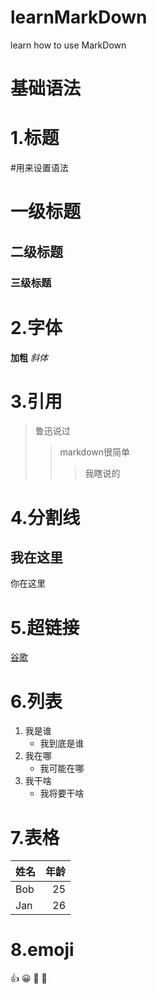 # learnMarkDown
learn how to use MarkDown

# 基础语法
# 1.标题
#用来设置语法
# 一级标题
## 二级标题
### 三级标题
# 2.字体
**加粗**
*斜体*
# 3.引用
>鲁迅说过
>>markdown很简单
>>>我瞎说的
# 4.分割线
我在这里
---
你在这里
# 5.超链接
[谷歌](https://www.google.com/?hl=zh_CN)
# 6.列表
1. 我是谁
   - 我到底是谁
2. 我在哪
   - 我可能在哪
3. 我干啥
   - 我将要干啥
# 7.表格
姓名|年龄
--|--:
Bob|25
Jan|26
# 8.emoji
:+1:
😀
🙈
🤝

